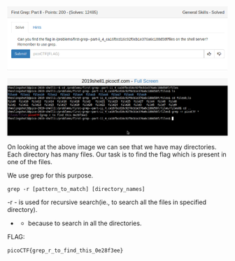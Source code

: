 ![](./images/logo.png)

![](./images/img1.png)

On looking at the above image we can see that we have may directories.
Each directory has many files. Our task is to find the flag which is 
present in one of the files. 

We use grep for this purpose.

```
grep -r [pattern_to_match] [directory_names]
```

-r - is used for recursive search(ie., to search all the files in specified directory).
*  - because to search in all the directories.

FLAG:
```
picoCTF{grep_r_to_find_this_0e28f3ee}
```
